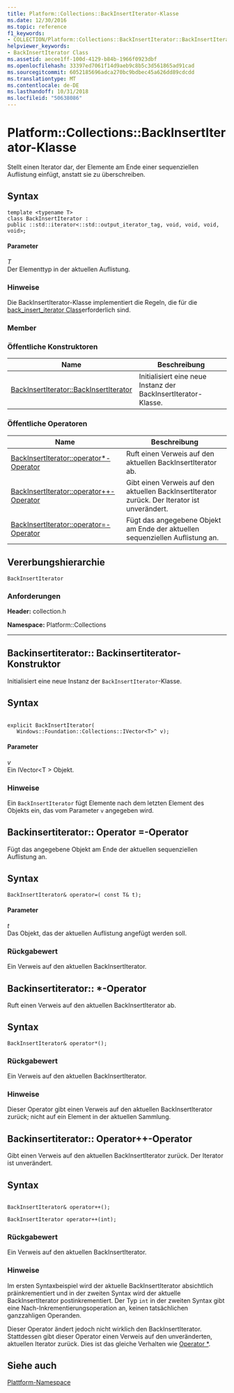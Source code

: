 ```yaml
---
title: Platform::Collections::BackInsertIterator-Klasse
ms.date: 12/30/2016
ms.topic: reference
f1_keywords:
- COLLECTION/Platform::Collections::BackInsertIterator::BackInsertIterator
helpviewer_keywords:
- BackInsertIterator Class
ms.assetid: aecee1ff-100d-4129-b84b-1966f0923dbf
ms.openlocfilehash: 33397ed7061f14d9aeb9c8b5c3d561865ad91cad
ms.sourcegitcommit: 6052185696adca270bc9bdbec45a626dd89cdcdd
ms.translationtype: MT
ms.contentlocale: de-DE
ms.lasthandoff: 10/31/2018
ms.locfileid: "50638086"
---
```

# <a name="platformcollectionsbackinsertiterator-class"></a>Platform::Collections::BackInsertIterator-Klasse

Stellt einen Iterator dar, der Elemente am Ende einer sequenziellen Auflistung einfügt, anstatt sie zu überschreiben.

## <a name="syntax"></a>Syntax

```
template <typename T>
class BackInsertIterator :
public ::std::iterator<::std::output_iterator_tag, void, void, void, void>;
```

#### <a name="parameters"></a>Parameter

*T*<br/>
Der Elementtyp in der aktuellen Auflistung.

### <a name="remarks"></a>Hinweise

Die BackInsertIterator-Klasse implementiert die Regeln, die für die [back_insert_iterator Class](../standard-library/back-insert-iterator-class.md)erforderlich sind.

### <a name="members"></a>Member

### <a name="public-constructors"></a>Öffentliche Konstruktoren

|Name|Beschreibung|
|----------|-----------------|
|[BackInsertIterator::BackInsertIterator](#ctor)|Initialisiert eine neue Instanz der BackInsertIterator-Klasse.|

### <a name="public-operators"></a>Öffentliche Operatoren

|Name|Beschreibung|
|----------|-----------------|
|[BackInsertIterator::operator*-Operator](#operator-dereference)|Ruft einen Verweis auf den aktuellen BackInsertIterator ab.|
|[BackInsertIterator::operator++-Operator](#operator-increment)|Gibt einen Verweis auf den aktuellen BackInsertIterator zurück. Der Iterator ist unverändert.|
|[BackInsertIterator::operator=-Operator](#operator-assign)|Fügt das angegebene Objekt am Ende der aktuellen sequenziellen Auflistung an.|

## <a name="inheritance-hierarchy"></a>Vererbungshierarchie

`BackInsertIterator`

### <a name="requirements"></a>Anforderungen

**Header:** collection.h

**Namespace:** Platform::Collections

---
## <a name="ctor"></a>  Backinsertiterator:: Backinsertiterator-Konstruktor

Initialisiert eine neue Instanz der `BackInsertIterator`-Klasse.

## <a name="syntax"></a>Syntax

```

explicit BackInsertIterator(
   Windows::Foundation::Collections::IVector<T>^ v);
```

#### <a name="parameters"></a>Parameter

*v*<br/>
Ein IVector\<T > Objekt.

### <a name="remarks"></a>Hinweise

Ein `BackInsertIterator` fügt Elemente nach dem letzten Element des Objekts ein, das vom Parameter `v` angegeben wird.

## <a name="operator-assign"></a>  Backinsertiterator:: Operator =-Operator

Fügt das angegebene Objekt am Ende der aktuellen sequenziellen Auflistung an.

## <a name="syntax"></a>Syntax

```
BackInsertIterator& operator=( const T& t);
```

#### <a name="parameters"></a>Parameter

*t*<br/>
Das Objekt, das der aktuellen Auflistung angefügt werden soll.

### <a name="return-value"></a>Rückgabewert

Ein Verweis auf den aktuellen BackInsertIterator.

## <a name="operator-dereference"></a>  Backinsertiterator:: *-Operator

Ruft einen Verweis auf den aktuellen BackInsertIterator ab.

## <a name="syntax"></a>Syntax

```
BackInsertIterator& operator*();
```

### <a name="return-value"></a>Rückgabewert

Ein Verweis auf den aktuellen BackInsertIterator.

### <a name="remarks"></a>Hinweise

Dieser Operator gibt einen Verweis auf den aktuellen BackInsertIterator zurück; nicht auf ein Element in der aktuellen Sammlung.

## <a name="operator-increment"></a>  Backinsertiterator:: Operator++-Operator

Gibt einen Verweis auf den aktuellen BackInsertIterator zurück. Der Iterator ist unverändert.

## <a name="syntax"></a>Syntax

```

BackInsertIterator& operator++();

BackInsertIterator operator++(int);
```

### <a name="return-value"></a>Rückgabewert

Ein Verweis auf den aktuellen BackInsertIterator.

### <a name="remarks"></a>Hinweise

Im ersten Syntaxbeispiel wird der aktuelle BackInsertIterator absichtlich präinkrementiert und in der zweiten Syntax wird der aktuelle BackInsertIterator postinkrementiert. Der Typ `int` in der zweiten Syntax gibt eine Nach-Inkrementierungsoperation an, keinen tatsächlichen ganzzahligen Operanden.

Dieser Operator ändert jedoch nicht wirklich den BackInsertIterator. Stattdessen gibt dieser Operator einen Verweis auf den unveränderten, aktuellen Iterator zurück. Dies ist das gleiche Verhalten wie [Operator *](#dereference-operator).

## <a name="see-also"></a>Siehe auch

[Plattform-Namespace](platform-namespace-c-cx.md)